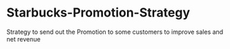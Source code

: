 # Starbucks-Promotion-Strategy
Strategy to send out the Promotion to some customers to improve sales and net revenue
